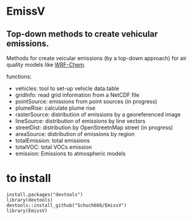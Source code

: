 # EmissV

## Top-down methods to create vehicular emissions.

Methods for create veicular emissions (by a top-down approach) for air quality models like [WRF-Chem](https://ruc.noaa.gov/wrf/wrf-chem/).

functions:

- vehicles: tool to set-up vehicle data.table
- gridInfo: read grid information from a NetCDF file
- pointSource: emissions from point sources (in progress)
- plumeRise: calculate plume rise
- rasterSource: distribution of emissions by a georeferenced image
- lineSource: distribution of emissions by line vectors
- streetDist: distribution by OpenStreetnMap street (in progress)
- areaSource: distribution of emissions by region
- totalEmission: total emissions
- totalVOC: total VOCs emission
- emission:	Emissions to atmospheric models

# to install

```{r eval=F}
install.packages("devtools")
library(devtools)
devtools::install_github("Schuch666/EmissV")
library(EmissV)
```
